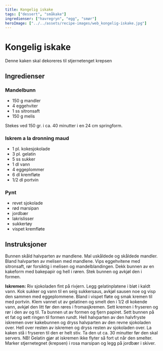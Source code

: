 ```yaml
---
title: Kongelig iskake
tags: ["dessert", "småkake"]
ingredienser: ["havregryn", "egg", "smør"]
heroImage: ["../../assets/recipe-images/web_kongelig-iskake.jpg"]
---
```


# Kongelig iskake

Denne kaken skal dekoreres til stjernetenget krepsen

## Ingredienser

### Mandelbunn

- 150 g mandler
- 4 eggehviter
- 1 ss sitronsaft
- 150 g melis

Stekes ved 150 gr. i ca. 40 minutter i en 24 cm springform.

### Iskrem a la dronning maud

- 1 pl. kokesjokolade
- 3 pl. gelatin
- 5 ss sukker
- 1 dl vann
- 4 eggeplommer
- 6 dl kremfløte
- 1/2 dl portvin

### Pynt

- revet sjokolade
- rød marsipan
- jordbær
- lakrislisser
- sukkertøy
- vispet kremfløte

## Instruksjoner

Bunnen skåld halvparten av mandlene. Mal uskåldede og skåldede mandler. Bland halvparten av melisen med mandlene. Vips eggehvitene med sitronsaft, rør forsiktig i melisen og mandelblandingen. Dekk bunnen av en kakeform med bakepapir og hell i røren. Stek bunnen og avkjøl den i formen.

**Iskremen:** Riv sjokoladen fint på rivjern. Legg gelatinplatene i bløt i kaldt vann. Kok sukker og vann til en seig sukkersaus, avkjøl sausen noe og visp den sammen med eggeplommene. Bland i vispet fløte og smak kremen til med portvin. Klem vannet ut av gelatinen og smelt den i 1/2 dl kokende vann, avkjøl den litt før den røres i fromasjkremen. Sett kremen i fryseren og rør i den av og til. Ta bunnen ut av formen og fjern papiret. Sett bunnen på et fat og sett ringen til formen rundt. Hell halvparten av den halvfryste iskremen over kakebunnen og dryss halvparten av den revne sjokoladen over. Hell over resten av iskremen og dryss resten av sjokoladen over. La kaken stå i fryseren til den er helt stiv. Ta den ut ca. 30 minutter før den skal servers. NB! Gelatin gjør at iskremen ikke flyter så fort ut når den smelter. Marker stjernetegnet (krepsen) i rosa marsipan og legg på jordbær i skiver.
